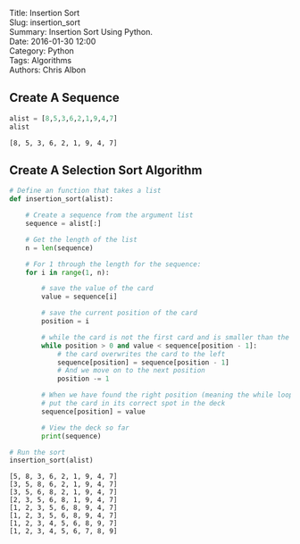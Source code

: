 Title: Insertion Sort  
Slug: insertion_sort  
Summary: Insertion Sort Using Python.  
Date: 2016-01-30 12:00  
Category: Python  
Tags: Algorithms  
Authors: Chris Albon  

## Create A Sequence


```python
alist = [8,5,3,6,2,1,9,4,7]
alist
```




    [8, 5, 3, 6, 2, 1, 9, 4, 7]



## Create A Selection Sort Algorithm


```python
# Define an function that takes a list
def insertion_sort(alist):

    # Create a sequence from the argument list
    sequence = alist[:]

    # Get the length of the list
    n = len(sequence)

    # For 1 through the length for the sequence:
    for i in range(1, n):

        # save the value of the card
        value = sequence[i]

        # save the current position of the card
        position = i

        # while the card is not the first card and is smaller than the card to it's left:
        while position > 0 and value < sequence[position - 1]:
            # the card overwrites the card to the left
            sequence[position] = sequence[position - 1]
            # And we move on to the next position
            position -= 1

        # When we have found the right position (meaning the while loop is false)
        # put the card in its correct spot in the deck
        sequence[position] = value

        # View the deck so far
        print(sequence)
```


```python
# Run the sort
insertion_sort(alist)
```

    [5, 8, 3, 6, 2, 1, 9, 4, 7]
    [3, 5, 8, 6, 2, 1, 9, 4, 7]
    [3, 5, 6, 8, 2, 1, 9, 4, 7]
    [2, 3, 5, 6, 8, 1, 9, 4, 7]
    [1, 2, 3, 5, 6, 8, 9, 4, 7]
    [1, 2, 3, 5, 6, 8, 9, 4, 7]
    [1, 2, 3, 4, 5, 6, 8, 9, 7]
    [1, 2, 3, 4, 5, 6, 7, 8, 9]
